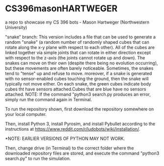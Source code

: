 # CS396masonHARTWEGER
a repo to showcase my CS 396 bots - Mason Hartweger (Northwestern University)

"snake" branch: This version includes a file that can be used to generate a random "snake" (a random number of randomly shaped cubes that can rotate along the x-y plane with respect to each other). All of the cubes are linked together via simple joints that can rotate in either direction except with respect to the z-axis (the joints cannot rotate up and down). The snakes can move on their own (despite there being no evolution occurring), but these movements are often barely noticeable. Sometimes, the snakes tend to "tense" up and refuse to move. moreover, if a snake is generated with no sensor-enabled cubes touching the ground, then the snake will typically not move either. On each snake, the green cubes indicate body cubes tht have sensors attached.Cubes that are blue have no sensors attached. NOTE: If the command "python3 search.py produces an error, simply run the command again in Terminal.

To run the repository shown, first download the repository somewhere on your local computer.

Then, install Python 3, install Pyrosim, and install Pybullet according to the instructions at https://www.reddit.com/r/ludobots/wiki/installation/.

  *NOTE: EARLIER VERSIONS OF PYTHON MAY NOT WORK.
  
Then, change drive (in Terminal) to the correct folder where the downloaded repository files are stored, and execute the command "python3 search.py" to run the simulation.
